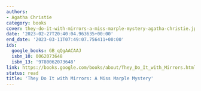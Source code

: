 ```yaml
---
authors:
- Agatha Christie
category: books
cover: they-do-it-with-mirrors-a-miss-marple-mystery-agatha-christie.jpg
date: '2023-02-27T20:40:04.963635+00:00'
end_date: '2023-03-11T07:49:07.756411+00:00'
ids:
  google_books: GB_qQgAACAAJ
  isbn_10: 0062073648
  isbn_13: '9780062073648'
link: https://books.google.com/books/about/They_Do_It_with_Mirrors.html?hl=&id=GB_qQgAACAAJ
status: read
title: 'They Do It with Mirrors: A Miss Marple Mystery'
---
```


